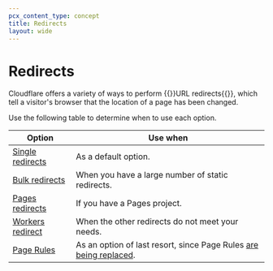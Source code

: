 ```yaml
---
pcx_content_type: concept
title: Redirects
layout: wide
---
```


# Redirects

Cloudflare offers a variety of ways to perform {{<glossary-tooltip term_id="redirect">}}URL redirects{{</glossary-tooltip>}}, which tell a visitor's browser that the location of a page has been changed.

Use the following table to determine when to use each option.

| Option | Use when |
| --- | --- |
| [Single redirects](/rules/url-forwarding/single-redirects/) | As a default option. |
| [Bulk redirects](/rules/url-forwarding/bulk-redirects/) | When you have a large number of static redirects. |
| [Pages redirects](/pages/configuration/redirects/) | If you have a Pages project. |
| [Workers redirect](/workers/examples/redirect/) | When the other redirects do not meet your needs. |
| [Page Rules](/rules/page-rules/how-to/url-forwarding/) | As an option of last resort, since Page Rules [are being replaced](https://blog.cloudflare.com/future-of-page-rules/). |